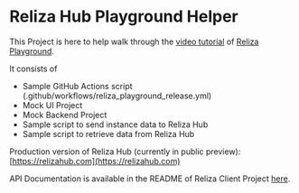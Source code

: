 # Reliza Hub Playground Helper

This Project is here to help walk through the [video tutorial](https://www.youtube.com/watch?v=yDlf5fMBGuI) of [Reliza Playground](https://playground.relizahub.com).

It consists of
- Sample GitHub Actions script (.github/workflows/reliza_playground_release.yml)
- Mock UI Project
- Mock Backend Project
- Sample script to send instance data to Reliza Hub
- Sample script to retrieve data from Reliza Hub

Production version of Reliza Hub (currently in public preview): [https://relizahub.com](https://relizahub.com)

API Documentation is available in the README of Reliza Client Project [here](https://github.com/relizaio/relizaGoClient).
